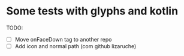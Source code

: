 # Some tests with glyphs and kotlin

TODO: 
- [ ] Move onFaceDown tag to another repo
- [ ] Add icon and normal path (com github lizaruche)

